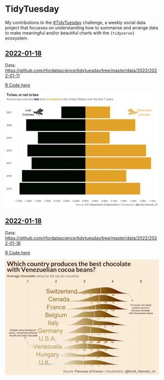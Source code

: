 # TidyTuesday

My contributions to the [#TidyTuesday](https://github.com/rfordatascience/tidytuesday) challenge, a weekly social data project that focusses on understanding how to summarise and arrange data to make meaningful and/or beautiful charts with the `{tidyverse}` ecosystem.

## [2022-01-18](2022/2022-week_02)

Data: https://github.com/rfordatascience/tidytuesday/tree/master/data/2022/2022-01-11

[R Code here](2022/2022-week_02/bees.R)

![2022/2022-week_02/plots/bees.png](2022/2022-week_02/plots/bees.png)

## [2022-01-18](2022/2022-week_03)

Data: https://github.com/rfordatascience/tidytuesday/tree/master/data/2022/2022-01-18

[R Code here](2022/2022-week_03/chocolate-bar-ratings.R)

![2022/2022-week_03/plots/chocolate-bar-ratings.png](2022/2022-week_03/plots/chocolate-bar-ratings.png)
